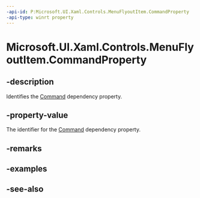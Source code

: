 ```yaml
---
-api-id: P:Microsoft.UI.Xaml.Controls.MenuFlyoutItem.CommandProperty
-api-type: winrt property
---
```


<!-- Property syntax
public Windows.UI.Xaml.DependencyProperty CommandProperty { get; }
-->

# Microsoft.UI.Xaml.Controls.MenuFlyoutItem.CommandProperty

## -description
Identifies the [Command](menuflyoutitem_command.md) dependency property.

## -property-value
The identifier for the [Command](menuflyoutitem_command.md) dependency property.

## -remarks

## -examples

## -see-also
